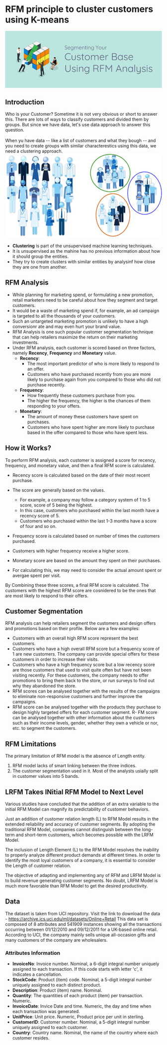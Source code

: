 # RFM principle to cluster customers using K-means
![image.png](images/segment.png)

## Introduction

Who is your Customer? Sometime it is not very obvious or short to answer this. There are lots of ways to classify customers and divided them by groups. But since we have data, let's use data approach to answer this question.<br><br>
When yu have data -- like a list of customers and what they bough -- and you need to create groups with similar characterestics using this data, we need a clustering approach.<br>
![image.png](images/clustering.png)
- __Clustering__ is part of the unsupervised machine learning techniques.
- It is unsupervised as the mahine has no previous information about how it should group the entities.
- They try to create clusters with similar entities by analysinf how close they are one from another.

## RFM Analysis
- While planning for marketing spend, or formulating a new promotion, retail marketers need to be careful about how they segment and target customers. 
- It would be a waste of marketing spend if, for example, an ad campaign is targeted to all the thousands of your customers.
- Such an untargeted marketing promotion is unlikely to have a high conversionr ate and may even hurt your brand value.
- RFM Analysis is one such popular customer segmentation technique that can help retailers maximize the return on their marketing investments.<br>
- Under RFM analysis, each customer is scored based on three factors, namely __Recency__, __Frequency__ and __Monetary__ value.
  - __Recency__: 
    - The most important predictor of who is more likely to respond to an offer.
    - Customers who have purchased recently from you are more likely to purchase again from you compared to those who did not purchase recently.
  - __Frequency__:
    - How frequently these customers purchase from you.
    - The higher the frequency, the higher is the chances of them responding to your offers.
  - __Monetary__:
    - The amount of money these customers have spent on purchases.
    - Customers who have spent higher are more likely to purchase based in the offer compared to those who have spent less.
    

## How it Works?
To perform RFM analysis, each customer is assigned a score for recency, frequency, and monetary value, and then a final RFM score is calculated.

- Recency score is calculated based on the date of their most recent purchase. 
- The score are generally based on the values.
  - For example, a company may follow a category system of 1 to 5 score, score of 5 being the highest.
  - In this case, customers who purchased within the last month have a recency score of 5.
  - Customers who purchased within the last 1-3 months have a score of four and so on.
  
- Frequency score is calculated based on number of times the customers purchased.
- Customers with higher frequency receive a higher score.

- Monetary score are based on the amount they spent on their purchases.
- For calculating this, we may need to consider the actual amount spent or avergae spent per visit.

By Combining these three scores, a final RFM score is calculated. The customers with the highest RFM score are cosnidered to be the ones that are most likely to respond to their offers.

## Customer Segmentation
RFM analysis can help retailers segment the customers and design offers and promotions based on their profile. Below are a few examples:

- Customers with an overall high RFM score represent the best customers.
- Customers who have a high overall RFM score but a frequency score of 1 are new customers. The company can provide special offers for these customers in order to increase their visits.
- Customers who have a high frequency score but a low recency score are those customers that used to visit quite often but have not been visiting recently. For these customers, the company needs to offer promotions to bring them back to the store, or run surveys to find out why they abandoned the store.
- RFM scores can be analysed together with the results of the campaigns to eliminate non-responsive customers and further improve the campaigns.
- RFM score can be analysed together with the products they purchase to design highly targeted offers for each customer segment.
R- FM score can be analysed together with other information about the customers such as their income levels, gender, whether they own a vehicle or nor, etc. to segment the customers.

## RFM Limitations
The primary limitation of RFM model is the absence of Length entity. 
1. RFM model lacks of smart linking between the three indices.
2. The customer segmentation used in it. Most of the analysts usially split in customer values into 5 bands.

## LRFM Takes INitial RFM Model to Next Level
Various studies have concluded that the addition of an extra variable to the initial RFM Model can magnify its predictability of customer behaviors.

Just an addition of customer relation length (L) to RFM Model results in the extended reliability and accuracy of customer segments. By adopting the traditional RFM Model, companies cannot distinguish between the long-term and short-term customers, which becomes possible with the LRFM Model.

The inclusion of Length Element (L)  to the RFM Model resolves the inability to properly analyze different product demands at different times. In order to identify the most loyal customers of a company, it is essential to consider the Length of customer relation.

The objective of adapting and implementing any of RFM and LRFM Model is to build revenue generating customer segments. No doubt, LRFM Model is much more favorable than RFM Model to get the desired productivity.

## Data
The dataset is taken from UCI repository.
Visit the link to download the data - https://archive.ics.uci.edu/ml/datasets/Online+Retail
This data set is composed of 8 attributes and 541909 instances showing all the transactions occurring between 01/12/2010 and 09/12/2011 for a UK-based online retail. <br>According to UCI, the company mainly sells unique all-occasion gifts and many customers of the company are wholesalers.

### Attributes Information
- __InvoiceNo__: Invoice number. Nominal, a 6-digit integral number uniquely assigned to each transaction. If this code starts with letter 'c', it indicates a cancellation. 
- __StockCode__: Product (item) code. Nominal, a 5-digit integral number uniquely assigned to each distinct product. 
- __Description__: Product (item) name. Nominal. 
- __Quantity__: The quantities of each product (item) per transaction. Numeric.	
- __InvoiceDate__: Invice Date and time. Numeric, the day and time when each transaction was generated. 
- __UnitPrice__: Unit price. Numeric, Product price per unit in sterling. 
- __CustomerID__: Customer number. Nominal, a 5-digit integral number uniquely assigned to each customer. 
- __Country__: Country name. Nominal, the name of the country where each customer resides.



